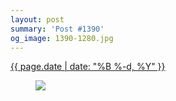 ```yaml
---
layout: post
summary: 'Post #1390'
og_image: 1390-1280.jpg
---
```


<div class="post">
 <time>
  <a href="/1390">
   {{ page.date | date: "%B %-d, %Y" }}
  </a>
 </time>
 <a href="/1390">
  <figure data-taken="5/22/2021">
   <img sizes="(min-width: 700px) 50vw, calc(100vw - 2rem)" src="{{ site.assets_url }}/1390-640.jpg" srcset="{{ site.assets_url }}/1390-320.jpg 320w, {{ site.assets_url }}/1390-640.jpg 640w, {{ site.assets_url }}/1390-960.jpg 960w, {{ site.assets_url }}/1390-1280.jpg 1280w"/>
  </figure>
 </a>
</div>

